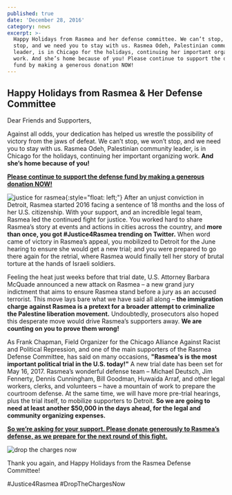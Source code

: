 ```yaml
---
published: true
date: 'December 28, 2016'
category: news
excerpt: >-
  Happy Holidays from Rasmea and her defense committee. We can’t stop, we won’t
  stop, and we need you to stay with us. Rasmea Odeh, Palestinian community
  leader, is in Chicago for the holidays, continuing her important organizing
  work. And she’s home because of you! Please continue to support the defense
  fund by making a generous donation NOW!
---
```

## Happy Holidays from Rasmea & Her Defense Committee

Dear Friends and Supporters,
  
Against all odds, your dedication has helped us wrestle the possibility of victory from the jaws of defeat. We can’t stop, we won’t stop, and we need you to stay with us. Rasmea Odeh, Palestinian community leader, is in Chicago for the holidays, continuing her important organizing work. **And she’s home because of you!**

**[Please continue to support the defense fund by making a generous donation NOW!](http://justice4rasmea.org/donate/)** 

![justice for rasmea]({{site.baseurl}}/assets/img/rasmea2.jpg){:style="float: left;"}
After an unjust conviction in Detroit, Rasmea started 2016 facing a sentence of 18 months and the loss of her U.S. citizenship. With your support, and an incredible legal team, Rasmea led the continued fight for justice. You worked hard to share Rasmea’s story at events and actions in cities across the country, and **more than once, you got #Justice4Rasmea trending on Twitter.** When word came of victory in Rasmea’s appeal, you mobilized to Detroit for the June hearing to ensure she would get a new trial; and you were prepared to go there again for the retrial, where Rasmea would finally tell her story of brutal torture at the hands of Israeli soldiers.
  
Feeling the heat just weeks before that trial date, U.S. Attorney Barbara McQuade announced a new attack on Rasmea – a new grand jury indictment that aims to ensure Rasmea stand before a jury as an accused terrorist. This move lays bare what we have said all along – **the immigration charge against Rasmea is a pretext for a broader attempt to criminalize the Palestine liberation movement.** Undoubtedly, prosecutors also hoped this desperate move would drive Rasmea’s supporters away. **We are counting on you to prove them wrong!**
  
As Frank Chapman, Field Organizer for the Chicago Alliance Against Racist and Political Repression, and one of the main supporters of the Rasmea Defense Committee, has said on many occasions, **"Rasmea's is the most important political trial in the U.S. today!"** A new trial date has been set for May 16, 2017. Rasmea’s wonderful defense team – Michael Deutsch, Jim Fennerty, Dennis Cunningham, Bill Goodman, Huwaida Arraf, and other legal workers, clerks, and volunteers – have a mountain of work to prepare the courtroom defense. At the same time, we will have more pre-trial hearings, plus the trial itself, to mobilize supporters to Detroit. **So we are going to need at least another $50,000 in the days ahead, for the legal and community organizing expenses.**
  
[**So we’re asking for your support. Please donate generously to Rasmea’s defense, as we prepare for the next round of this fight.**](http://justice4rasmea.org/donate/)

![drop the charges now]({{site.baseurl}}/assets/img/rasmea3.jpg) 

Thank you again, and Happy Holidays from the Rasmea Defense Committee! 
  
#Justice4Rasmea
#DropTheChargesNow
